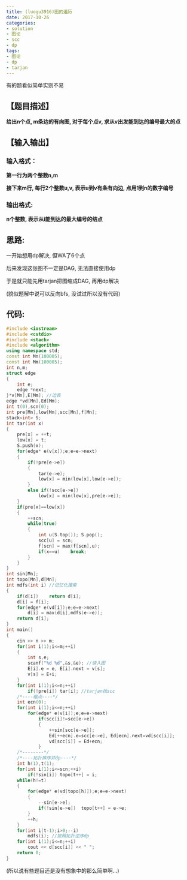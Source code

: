 ```yaml
---
title: (luogu3916)图的遍历
date: 2017-10-26
categories:
- solution
- 图论
- scc
- dp
tags:
- 图论
- dp
- tarjan
---
```


有的题看似简单实则不易
<!-- more -->

## 【题目描述】

**给出n个点, m条边的有向图, 对于每个点v, 求从v出发能到达的编号最大的点**

## 【输入输出】

### 输入格式：

**第一行为两个整数n,m**

**接下来m行, 每行2个整数u,v, 表示u到v有条有向边, 点用1到n的数字编号**

### 输出格式:

**n个整数, 表示从i能到达的最大编号的结点**

## 思路:

一开始想用dp解决, 但WA了6个点

后来发现这张图不一定是DAG, 无法直接使用dp

于是就只能先用tarjan把图缩成DAG, 再用dp解决

(貌似题解中说可以反向bfs, 没试过所以没有代码)

## 代码:
```cpp
#include <iostream>
#include <cstdio>
#include <stack>
#include <algorithm>
using namespace std;
const int Mn(100005);
const int Mm(100005);
int n,m;
struct edge
{
	int e;
	edge *next;
}*v[Mn],E[Mm]; //边表
edge *vd[Mn],Ed[Mm];
int t(0),scn(0);
int pre[Mn],low[Mn],scc[Mn],f[Mn];
stack<int> S;
int tar(int x)
{
	pre[x] = ++t;
	low[x] = t;
	S.push(x);
	for(edge* e(v[x]);e;e=e->next)
	{
		if(!pre[e->e])
		{
			tar(e->e);
			low[x] = min(low[x],low[e->e]);
		}
		else if(!scc[e->e])
			low[x] = min(low[x],pre[e->e]);
	}
	if(pre[x]==low[x])
	{
		++scn;
		while(true)
		{
			int u(S.top()); S.pop();
			scc[u] = scn;
			f[scn] = max(f[scn],u);
			if(x==u)	break;
		}
	}
}
int sin[Mn];
int topo[Mn],d[Mn];
int mdfs(int i) //记忆化搜索
{
    if(d[i])    return d[i];
	d[i] = f[i];
	for(edge* e(vd[i]);e;e=e->next)
		d[i] = max(d[i],mdfs(e->e));
	return d[i];
}
int main()
{
	cin >> n >> m;
	for(int i(1);i<=m;++i)
	{
		int s,e;
		scanf("%d %d",&s,&e); //读入图
		E[i].e = e, E[i].next = v[s];
		v[s] = E+i;
	}
	for(int i(1);i<=n;++i)
		if(!pre[i])	tar(i); //tarjan找scc
	/*----缩点----*/
	int ecn(0);
	for(int i(1);i<=n;++i)
		for(edge* e(v[i]);e;e=e->next)
			if(scc[i]!=scc[e->e])
			{
				++sin[scc[e->e]];
				Ed[++ecn].e=scc[e->e], Ed[ecn].next=vd[scc[i]];
				vd[scc[i]] = Ed+ecn;
			}
	/*--------*/
	/*----拓扑排序并dp----*/
	int h(1),t(1);
	for(int i(1);i<=scn;++i)
		if(!sin[i])	topo[t++] = i;
	while(h!=t)
	{
		for(edge* e(vd[topo[h]]);e;e=e->next)
		{
			--sin[e->e];
			if(!sin[e->e])	topo[t++] = e->e;
		}
		++h;
	}
	for(int i(t-1);i>0;--i)
		mdfs(i); //按照拓扑逆序dp
	for(int i(1);i<=n;++i)
		cout << d[scc[i]] << " ";
	return 0;
}
```
(所以说有些题目还是没有想象中的那么简单啊...)

